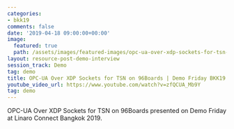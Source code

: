 ```yaml
---
categories:
- bkk19
comments: false
date: '2019-04-18 09:00:00+00:00'
image:
  featured: true
  path: /assets/images/featured-images/opc-ua-over-xdp-sockets-for-tsn-cover-image.png
layout: resource-post-demo-interview
session_track: Demo
tag: demo
title: OPC-UA Over XDP Sockets for TSN on 96Boards | Demo Friday BKK19
youtube_video_url: https://www.youtube.com/watch?v=zfQCUA_Mb9Y
tag: demo
---
```

OPC-UA Over XDP Sockets for TSN on 96Boards presented on Demo Friday at Linaro Connect Bangkok 2019.
